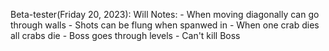 Beta-tester(Friday 20, 2023): Will 
Notes:
    - When moving diagonally can go through walls
    - Shots can be flung when spanwed in
    - When one crab dies all crabs die
    - Boss goes through levels
    - Can't kill Boss